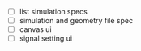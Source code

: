 - [ ] list simulation specs
- [ ] simulation and geometry file spec
- [ ] canvas ui
- [ ] signal setting ui